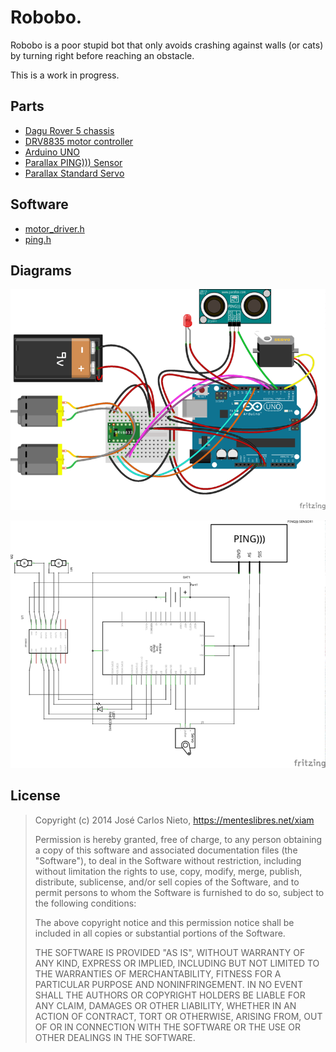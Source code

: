 # Robobo.

Robobo is a poor stupid bot that only avoids crashing against walls (or cats)
by turning right before reaching an obstacle.

This is a work in progress.

## Parts

* [Dagu Rover 5 chassis](http://www.robotshop.com/en/dagu-rover-5-4wd-tracked-chassis.html)
* [DRV8835 motor controller](http://www.pololu.com/product/2135)
* [Arduino UNO](http://arduino.cc/en/Main/arduinoBoardUno)
* [Parallax PING))) Sensor](http://www.pololu.com/product/1605)
* [Parallax Standard Servo](http://www.parallax.com/product/900-00005)

## Software

* [motor_driver.h](https://github.com/xiam/arduino_drv8833)
* [ping.h](https://github.com/xiam/arduino_ping)

## Diagrams

![Robobo's breadboard diagram](./doc/diagram_bb.png)

![Robobo's schematic diagram](./doc/diagram_schem.png)

## License

> Copyright (c) 2014 José Carlos Nieto, https://menteslibres.net/xiam
>
> Permission is hereby granted, free of charge, to any person obtaining
> a copy of this software and associated documentation files (the
> "Software"), to deal in the Software without restriction, including
> without limitation the rights to use, copy, modify, merge, publish,
> distribute, sublicense, and/or sell copies of the Software, and to
> permit persons to whom the Software is furnished to do so, subject to
> the following conditions:
>
> The above copyright notice and this permission notice shall be
> included in all copies or substantial portions of the Software.
>
> THE SOFTWARE IS PROVIDED "AS IS", WITHOUT WARRANTY OF ANY KIND,
> EXPRESS OR IMPLIED, INCLUDING BUT NOT LIMITED TO THE WARRANTIES OF
> MERCHANTABILITY, FITNESS FOR A PARTICULAR PURPOSE AND
> NONINFRINGEMENT. IN NO EVENT SHALL THE AUTHORS OR COPYRIGHT HOLDERS BE
> LIABLE FOR ANY CLAIM, DAMAGES OR OTHER LIABILITY, WHETHER IN AN ACTION
> OF CONTRACT, TORT OR OTHERWISE, ARISING FROM, OUT OF OR IN CONNECTION
> WITH THE SOFTWARE OR THE USE OR OTHER DEALINGS IN THE SOFTWARE.
